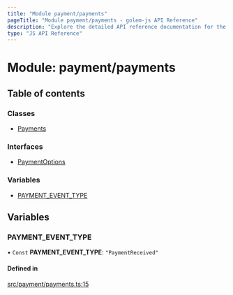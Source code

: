 ```yaml
---
title: "Module payment/payments"
pageTitle: "Module payment/payments - golem-js API Reference"
description: "Explore the detailed API reference documentation for the Module payment/payments within the golem-js SDK for the Golem Network."
type: "JS API Reference"
---
```

# Module: payment/payments

## Table of contents

### Classes

- [Payments](../classes/payment_payments.Payments)

### Interfaces

- [PaymentOptions](../interfaces/payment_payments.PaymentOptions)

### Variables

- [PAYMENT\_EVENT\_TYPE](payment_payments#payment_event_type)

## Variables

### PAYMENT\_EVENT\_TYPE

• `Const` **PAYMENT\_EVENT\_TYPE**: ``"PaymentReceived"``

#### Defined in

[src/payment/payments.ts:15](https://github.com/golemfactory/golem-js/blob/9789a95/src/payment/payments.ts#L15)
